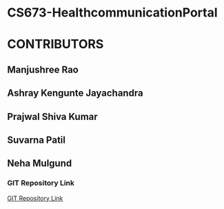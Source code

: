# CS673-HealthcommunicationPortal
<h1>CONTRIBUTORS</h1>
<h2>Manjushree Rao</h2>
<h2>Ashray Kengunte Jayachandra</h2>
<h2>Prajwal Shiva Kumar</h2>
<h2>Suvarna Patil</h2>
<h2>Neha Mulgund</h2>
<h3>GIT Repository Link</h3>
<a href="https://github.com/ashraykengunte/CS673-HealthcommunicationPortal">GIT Repository Link</a>
